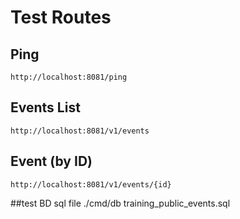 # Test Routes

## Ping

`http://localhost:8081/ping`

## Events List

`http://localhost:8081/v1/events`

## Event (by ID)

`http://localhost:8081/v1/events/{id}`

##test BD sql file ./cmd/db training_public_events.sql